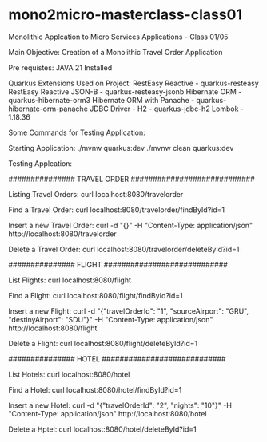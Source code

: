 # mono2micro-masterclass-class01
Monolithic Applcation to Micro Services Applications - Class 01/05

Main Objective: Creation of a Monolithic Travel Order Application

Pre requistes:
JAVA 21 Installed

Quarkus Extensions Used on Project:
RestEasy Reactive - quarkus-resteasy
RestEasy Reactive JSON-B - quarkus-resteasy-jsonb
Hibernate ORM - quarkus-hibernate-orm3
Hibernate ORM with Panache - quarkus-hibernate-orm-panache
JDBC Driver - H2 - quarkus-jdbc-h2
Lombok - 1.18.36

Some Commands for Testing Application:

Starting Application:
./mvnw quarkus:dev
./mvnw clean quarkus:dev

Testing Applcation:

############### TRAVEL ORDER ############################

Listing Travel Orders: 
curl localhost:8080/travelorder 

Find a Travel Order: 
curl localhost:8080/travelorder/findById?id=1 

Insert a new Travel Order: 
curl -d "{}" -H "Content-Type: application/json" http://localhost:8080/travelorder

Delete a Travel Order:
curl localhost:8080/travelorder/deleteById?id=1

############### FLIGHT ############################

List Flights: 
curl localhost:8080/flight 

Find a Flight: 
curl localhost:8080/flight/findById?id=1 

Insert a new Flight: 
curl -d "{\"travelOrderId\": \"1\", \"sourceAirport\": \"GRU\", \"destinyAirport\": \"SDU\"}" -H "Content-Type: application/json" http://localhost:8080/flight

Delete a Flight:
curl localhost:8080/flight/deleteById?id=1
 
############### HOTEL ############################

List Hotels: 
curl localhost:8080/hotel 

Find a Hotel: 
curl localhost:8080/hotel/findById?id=1 

Insert a new Hotel: 
curl -d "{\"travelOrderId\": \"2\", \"nights\": \"10\"}" -H "Content-Type: application/json" http://localhost:8080/hotel 

Delete a Hptel:
curl localhost:8080/hotel/deleteById?id=1